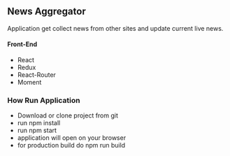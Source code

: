 ## News Aggregator
Application get collect news from other sites and update current live news.

#### Front-End
* React
* Redux
* React-Router
* Moment

### How Run Application

* Download or clone project from git
* run npm install 
* run npm start
* application will open on your browser
* for production build do npm run build

